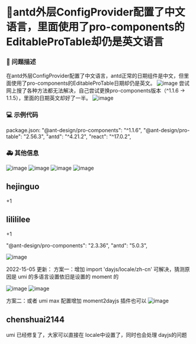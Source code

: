 # 🧐antd外层ConfigProvider配置了中文语言，里面使用了pro-components的EditableProTable却仍是英文语言

### 🧐 问题描述

在antd外层ConfigProvider配置了中文语言，antd正常的日期组件是中文，但里面使用了pro-components的EditableProTable日期却仍是英文。
![image](https://user-images.githubusercontent.com/14016747/178637840-69622972-be4f-4842-9355-e53ed1ae1162.png)
尝试网上搜了各种方法都无法解决，自己尝试更换pro-components版本（^1.1.6 -> 1.1.5），里面的日期英文却好了一半。
![image](https://user-images.githubusercontent.com/14016747/178637869-4f39451c-9f07-4a2e-8fcb-755a92a2be02.png)

### 💻 示例代码

package.json:
"@ant-design/pro-components": "^1.1.6",
"@ant-design/pro-table": "2.56.3",
"antd": "^4.21.2",
"react": "^17.0.2",

### 🚑 其他信息

![image](https://user-images.githubusercontent.com/14016747/178636313-6b97fbca-6b5b-429c-8730-007015ab58be.png)
![image](https://user-images.githubusercontent.com/14016747/178636511-4285bd8a-1fdb-419e-b7a4-28ae5df952a3.png)
![image](https://user-images.githubusercontent.com/14016747/178636466-cad77390-2006-4d4f-82f5-4f0934c099c2.png)
![image](https://user-images.githubusercontent.com/14016747/178636571-430b49b7-fa3b-4f4c-8e0c-bd7a984bcf0f.png)

## hejinguo

+1

## lilililee

+1

"@ant-design/pro-components": "2.3.36",
"antd": "5.0.3",

![image](https://user-images.githubusercontent.com/24242242/205051386-5c0c3c65-a377-4149-a94c-928148025eb4.png)

2022-15-05 更新：
方案一：增加 import 'dayjs/locale/zh-cn' 可解决，猜测原因是 umi 的多语言设置依旧是设置的 moment 的

![image](https://user-images.githubusercontent.com/24242242/205541279-18031123-fc32-4ff5-b129-74ad00727941.png)
![image](https://user-images.githubusercontent.com/24242242/205541480-0a59b4b2-8661-44a2-a167-be5ab78892ad.png)

方案二：或者 umi max 配置增加 moment2dayjs 插件也可以
![image](https://user-images.githubusercontent.com/24242242/205543605-a692bcd8-a354-4ff3-bbd9-23b54f5c0030.png)

## chenshuai2144

umi 已经修复了，大家可以直接在 locale中设置了，同时也会处理 dayjs的问题
